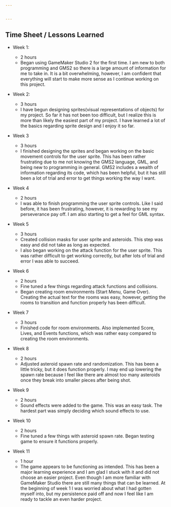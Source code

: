 ```yaml
---


---
```


<h2 id="time-sheet--lessons-learned">Time Sheet / Lessons Learned</h2>
<ul>
<li>
<p>Week 1:</p>
<ul>
<li>2 hours</li>
<li>Began using GameMaker Studio 2 for the first time. I 	am new to both programming and GMS2 so there is a large amount of information for me to take in. It is a bit overwhelming, however, I am confident that everything will start to make more sense as I continue working on this project.</li>
</ul>
</li>
<li>
<p>Week 2:</p>
<ul>
<li>3 hours</li>
<li>I have begun designing sprites(visual representations of objects) for my project. So far it has not been too difficult, but I realize this is more than likely the easiest part of my project. I have learned a lot of the basics regarding sprite design and I enjoy it so far.</li>
</ul>
</li>
<li>
<p>Week 3</p>
<ul>
<li>3 hours</li>
<li>I finished designing the sprites and began working on the basic movement controls for the user sprite. This has been rather frustrating due to me not knowing the GMS2 language, GML, and being new to programming in general. GMS2 includes a wealth of information regarding its code, which has been helpful, but it has still been a lot of trial and error to get things working the way I want.</li>
</ul>
</li>
<li>
<p>Week 4</p>
<ul>
<li>2 hours</li>
<li>I was able to finish programming the user sprite controls. Like I said before, it has been frustrating, however, it is rewarding to see my perseverance pay off. I am also starting to get a feel for GML syntax.</li>
</ul>
</li>
<li>
<p>Week 5</p>
<ul>
<li>3 hours</li>
<li>Created collision masks for user sprite and asteroids. This step was easy and did not take as long as expected.</li>
<li>I also began working on the attack function for the user sprite. This was rather difficult to get working correctly, but after lots of trial and error I was able to succeed.</li>
</ul>
</li>
<li>
<p>Week 6</p>
<ul>
<li>2 hours</li>
<li>Fine tuned a few things regarding attack functions and collisions.</li>
<li>Began creating room environments (Start Menu, Game Over). Creating the actual text for the rooms was easy, however, getting the rooms to transition and function properly has been difficult.</li>
</ul>
</li>
<li>
<p>Week 7</p>
<ul>
<li>3 hours</li>
<li>Finished code for room environments. Also implemented Score, Lives, and Events functions, which was rather easy compared to creating the room environments.</li>
</ul>
</li>
<li>
<p>Week 8</p>
<ul>
<li>2 hours</li>
<li>Adjusted asteroid spawn rate and randomization. This has been a little tricky, but it does function properly. I may end up lowering the spawn rate because I feel like there are almost too many asteroids once they break into smaller pieces after being shot.</li>
</ul>
</li>
<li>
<p>Week 9</p>
<ul>
<li>2 hours</li>
<li>Sound effects were added to the game. This was an easy task. The hardest part was simply deciding which sound effects to use.</li>
</ul>
</li>
<li>
<p>Week 10</p>
<ul>
<li>2 hours</li>
<li>Fine tuned a few things with asteroid spawn rate. Began testing game to ensure it functions properly.</li>
</ul>
</li>
<li>
<p>Week 11</p>
<ul>
<li>1 hour</li>
<li>The game appears to be functioning as intended. This has been a major learning experience and I am glad I stuck with it and did not choose an easier project. Even though I am more familiar with GameMaker Studio there are still many things that can be learned. At the beginning of week 1 I was worried about what I had gotten myself into, but my persistence paid off and now I feel like I am ready to tackle an even harder project.</li>
</ul>
</li>
</ul>

